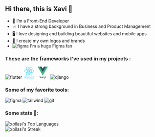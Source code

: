## Hi there, this is Xavi 👋

- 🌱 I’m a Front-End Developer
- 📈 I have a strong background in Business and Product Management
- 🖥️ I love designing and building beautiful websites and mobile apps
- 🐲 I create my own logos and brands
- <img src="https://www.vectorlogo.zone/logos/figma/figma-icon.svg" alt="figma" width="20" height="18"/>  I'm a huge Figma fan


<h3 align="left">These are the frameworks I've used in my projects :</h3>
<div><img src="https://www.vectorlogo.zone/logos/flutterio/flutterio-icon.svg" alt="flutter" width="40" height="40"/>
<img src="https://raw.githubusercontent.com/devicons/devicon/master/icons/react/react-original-wordmark.svg" alt="react" width="40" height="40"/>
<img src="https://raw.githubusercontent.com/devicons/devicon/master/icons/vuejs/vuejs-original-wordmark.svg" alt="vuejs" width="40" height="40"/>
<img src="https://cdn.worldvectorlogo.com/logos/django.svg" alt="django" width="40" height="40"/>
</div>



<h3 align="left">Some of my favorite tools: </h3>
<div>
  <img src="https://www.vectorlogo.zone/logos/figma/figma-icon.svg" alt="figma" width="40" height="40"/>
  <img src="https://www.vectorlogo.zone/logos/tailwindcss/tailwindcss-icon.svg" alt="tailwind" width="40" height="40"/>
  <img src="https://www.vectorlogo.zone/logos/git-scm/git-scm-icon.svg" alt="git" width="40" height="40"/>
</div>
<!--
<h3 align="left">Languages I've developed projects: </h3>
<div>
  <img src="https://www.vectorlogo.zone/logos/dartlang/dartlang-icon.svg" alt="dart" width="40" height="40"/>
  <img src="https://raw.githubusercontent.com/devicons/devicon/master/icons/javascript/javascript-original.svg" alt="javascript" width="40" height="40"/>
  <img src="https://raw.githubusercontent.com/devicons/devicon/master/icons/typescript/typescript-original.svg" alt="typescript" width="40" height="40"/>
  <img src="https://raw.githubusercontent.com/devicons/devicon/master/icons/python/python-original.svg" alt="python" width="40" height="40"/>
  -->
</div>


<h3 align="left">Some stats 🦄: </h3>

![xpilasi's Top Languages](https://github-readme-stats.vercel.app/api/top-langs/?username=xpilasi&theme=tokyonight&show_icons=true&hide_border=true&layout=compact)
<br/>
![xpilasi's Streak](https://github-readme-streak-stats.herokuapp.com/?user=xpilasi&theme=tokyonight&hide_border=true)




